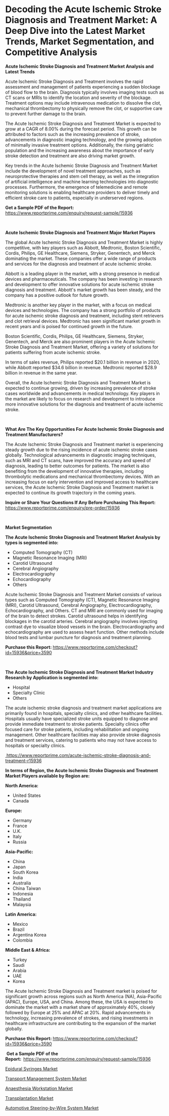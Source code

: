 <p><h1>Decoding the Acute Ischemic Stroke Diagnosis and Treatment Market: A Deep Dive into the Latest Market Trends, Market Segmentation, and Competitive Analysis</h1></p><p><strong>Acute Ischemic Stroke Diagnosis and Treatment Market Analysis and Latest Trends</strong></p>
<p><p>Acute Ischemic Stroke Diagnosis and Treatment involves the rapid assessment and management of patients experiencing a sudden blockage of blood flow to the brain. Diagnosis typically involves imaging tests such as CT scans or MRIs to identify the location and severity of the blockage. Treatment options may include intravenous medication to dissolve the clot, mechanical thrombectomy to physically remove the clot, or supportive care to prevent further damage to the brain.</p><p>The Acute Ischemic Stroke Diagnosis and Treatment Market is expected to grow at a CAGR of 8.00% during the forecast period. This growth can be attributed to factors such as the increasing prevalence of stroke, advancements in diagnostic imaging technology, and the growing adoption of minimally invasive treatment options. Additionally, the rising geriatric population and the increasing awareness about the importance of early stroke detection and treatment are also driving market growth.</p><p>Key trends in the Acute Ischemic Stroke Diagnosis and Treatment Market include the development of novel treatment approaches, such as neuroprotective therapies and stem cell therapy, as well as the integration of artificial intelligence and machine learning technologies into diagnostic processes. Furthermore, the emergence of telemedicine and remote monitoring solutions is enabling healthcare providers to deliver timely and efficient stroke care to patients, especially in underserved regions.</p></p>
<p><strong>Get a Sample PDF of the Report:&nbsp;</strong> <a href="https://www.reportprime.com/enquiry/request-sample/15936">https://www.reportprime.com/enquiry/request-sample/15936</a></p>
<p>&nbsp;</p>
<p><strong>Acute Ischemic Stroke Diagnosis and Treatment Major Market Players</strong></p>
<p><p>The global Acute Ischemic Stroke Diagnosis and Treatment Market is highly competitive, with key players such as Abbott, Medtronic, Boston Scientific, Cordis, Philips, GE Healthcare, Siemens, Stryker, Genentech, and Merck dominating the market. These companies offer a wide range of products and services for the diagnosis and treatment of acute ischemic stroke.</p><p>Abbott is a leading player in the market, with a strong presence in medical devices and pharmaceuticals. The company has been investing in research and development to offer innovative solutions for acute ischemic stroke diagnosis and treatment. Abbott's market growth has been steady, and the company has a positive outlook for future growth.</p><p>Medtronic is another key player in the market, with a focus on medical devices and technologies. The company has a strong portfolio of products for acute ischemic stroke diagnosis and treatment, including stent retrievers and clot retrieval devices. Medtronic has seen significant market growth in recent years and is poised for continued growth in the future.</p><p>Boston Scientific, Cordis, Philips, GE Healthcare, Siemens, Stryker, Genentech, and Merck are also prominent players in the Acute Ischemic Stroke Diagnosis and Treatment Market, offering a variety of solutions for patients suffering from acute ischemic stroke.</p><p>In terms of sales revenue, Philips reported $20.1 billion in revenue in 2020, while Abbott reported $34.6 billion in revenue. Medtronic reported $28.9 billion in revenue in the same year.</p><p>Overall, the Acute Ischemic Stroke Diagnosis and Treatment Market is expected to continue growing, driven by increasing prevalence of stroke cases worldwide and advancements in medical technology. Key players in the market are likely to focus on research and development to introduce more innovative solutions for the diagnosis and treatment of acute ischemic stroke.</p></p>
<p>&nbsp;</p>
<p><strong>What Are The Key Opportunities For Acute Ischemic Stroke Diagnosis and Treatment Manufacturers?</strong></p>
<p><p>The Acute Ischemic Stroke Diagnosis and Treatment market is experiencing steady growth due to the rising incidence of acute ischemic stroke cases globally. Technological advancements in diagnostic imaging techniques, such as MRI and CT scans, have improved the accuracy and speed of diagnosis, leading to better outcomes for patients. The market is also benefiting from the development of innovative therapies, including thrombolytic medications and mechanical thrombectomy devices. With an increasing focus on early intervention and improved access to healthcare services, the Acute Ischemic Stroke Diagnosis and Treatment market is expected to continue its growth trajectory in the coming years.</p></p>
<p><strong>Inquire or Share Your Questions If Any Before Purchasing This Report:</strong> <a href="https://www.reportprime.com/enquiry/pre-order/15936">https://www.reportprime.com/enquiry/pre-order/15936</a></p>
<p>&nbsp;</p>
<p><strong>Market Segmentation</strong></p>
<p><strong>The Acute Ischemic Stroke Diagnosis and Treatment Market Analysis by types is segmented into:</strong></p>
<p><ul><li>Computed Tomography (CT)</li><li>Magnetic Resonance Imaging (MRI)</li><li>Carotid Ultrasound</li><li>Cerebral Angiography</li><li>Electrocardiography</li><li>Echocardiography</li><li>Others</li></ul></p>
<p><p>Acute Ischemic Stroke Diagnosis and Treatment Market consists of various types such as Computed Tomography (CT), Magnetic Resonance Imaging (MRI), Carotid Ultrasound, Cerebral Angiography, Electrocardiography, Echocardiography, and Others. CT and MRI are commonly used for imaging of the brain to detect strokes. Carotid ultrasound helps in identifying blockages in the carotid arteries. Cerebral angiography involves injecting contrast dye to visualize blood vessels in the brain. Electrocardiography and echocardiography are used to assess heart function. Other methods include blood tests and lumbar puncture for diagnosis and treatment planning.</p></p>
<p><strong>Purchase this Report:&nbsp;</strong><a href="https://www.reportprime.com/checkout?id=15936&price=3590">https://www.reportprime.com/checkout?id=15936&price=3590</a></p>
<p>&nbsp;</p>
<p><strong>The Acute Ischemic Stroke Diagnosis and Treatment Market Industry Research by Application is segmented into:</strong></p>
<p><ul><li>Hospital</li><li>Specialty Clinic</li><li>Others</li></ul></p>
<p><p>The acute ischemic stroke diagnosis and treatment market applications are primarily found in hospitals, specialty clinics, and other healthcare facilities. Hospitals usually have specialized stroke units equipped to diagnose and provide immediate treatment to stroke patients. Specialty clinics offer focused care for stroke patients, including rehabilitation and ongoing management. Other healthcare facilities may also provide stroke diagnosis and treatment services, catering to patients who may not have access to hospitals or specialty clinics.</p></p>
<p><a href="https://www.reportprime.com/acute-ischemic-stroke-diagnosis-and-treatment-r15936">&nbsp;https://www.reportprime.com/acute-ischemic-stroke-diagnosis-and-treatment-r15936</a></p>
<p><strong>In terms of Region, the Acute Ischemic Stroke Diagnosis and Treatment Market Players available by Region are:</strong></p>
<p>
    <p> <strong> North America: </strong>
        <ul>
            <li>United States</li>
            <li>Canada</li>
        </ul>
        </p> 
    <p> <strong> Europe: </strong>
        <ul>
            <li>Germany</li>
            <li>France</li>
            <li>U.K.</li>
            <li>Italy</li>
            <li>Russia</li>
        </ul>
        </p> 
    <p> <strong> Asia-Pacific: </strong>
        <ul>
            <li>China</li>
            <li>Japan</li>
            <li>South Korea</li>
            <li>India</li>
            <li>Australia</li>
            <li>China Taiwan</li>
            <li>Indonesia</li>
            <li>Thailand</li>
            <li>Malaysia</li>
        </ul>
        </p> 
    <p> <strong> Latin America: </strong>
        <ul>
            <li>Mexico</li>
            <li>Brazil</li>
            <li>Argentina Korea</li>
            <li>Colombia</li>
        </ul>
        </p> 
    <p> <strong> Middle East & Africa: </strong>
        <ul>
            <li>Turkey</li>
            <li>Saudi</li>
            <li>Arabia</li>
            <li>UAE</li>
            <li>Korea</li>
        </ul>
    </p>
    </p>
<p><p>The Acute Ischemic Stroke Diagnosis and Treatment market is poised for significant growth across regions such as North America (NA), Asia-Pacific (APAC), Europe, USA, and China. Among these, the USA is expected to dominate the market with a market share of approximately 40%, closely followed by Europe at 25% and APAC at 20%. Rapid advancements in technology, increasing prevalence of strokes, and rising investments in healthcare infrastructure are contributing to the expansion of the market globally.</p></p>
<p><strong>Purchase this Report: </strong><a href="https://www.reportprime.com/checkout?id=15936&price=3590">https://www.reportprime.com/checkout?id=15936&price=3590</a></p>
<p>&nbsp;<strong>Get a Sample PDF of the Report:&nbsp;&nbsp;</strong><a href="https://www.reportprime.com/enquiry/request-sample/15936">https://www.reportprime.com/enquiry/request-sample/15936</a></p>
<p><strong></strong></p>
<p><p><a href="https://medium.com/@eliasman59/epidural-syringes-market-global-market-trends-and-market-forecast-2024-2031-f5abfb4c8c41">Epidural Syringes Market</a></p><p><a href="https://github.com/ochgvvcj16/Market-Research-Report-List-1/blob/main/transport-management-system-market.md">Transport Management System Market</a></p><p><a href="https://medium.com/@foyazahmed1999_69116/global-anaesthesia-workstation-market-analysis-trends-forecasts-and-growth-opportunities-2024-e21f2df8633c">Anaesthesia Workstation Market</a></p><p><a href="https://github.com/btwcqfvq34/Market-Research-Report-List-2/blob/main/transplantation-market.md">Transplantation Market</a></p><p><a href="https://www.linkedin.com/pulse/automotive-steering-by-wire-system-market-data-pedia-a4asc?trackingId=NGTjtSM6QiiXIRBKNBSTTQ%3D%3D">Automotive Steering-by-Wire System Market</a></p></p>